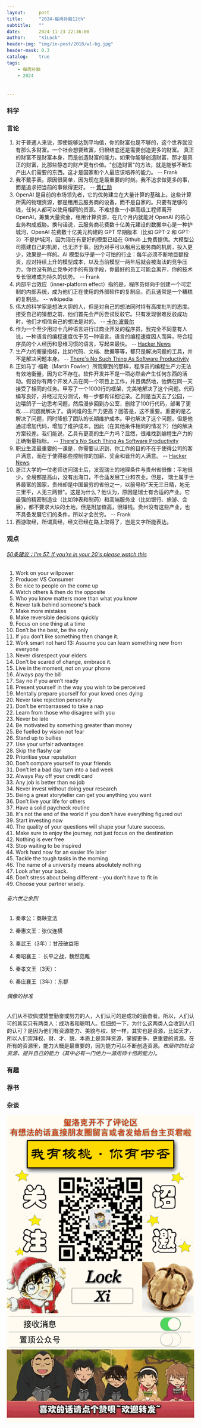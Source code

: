 ```yaml
---
layout:     post
title:      "2024-每周补脑12th"
subtitle:   ""
date:       2024-11-23 22:36:00
author:     "XiLock"
header-img: "img/in-post/2018/wl-bg.jpg"
header-mask: 0.3
catalog:    true
tags:
    - 每周补脑
    - 2024


---
```


### 科学


### 言论
1. 对于普通人来说，即使能够达到平均值，你的财富也是不够的，这个世界就没有那么多财富。一个社会想要致富，归根结底还是需要创造更多的财富。 真正的财富不是财富本身，而是创造财富的能力。如果你能够创造财富，那才是真正的财富，比那些静态的财产更有价值。"创造财富"的方法，就是能够不断生产出人们需要的东西。这才是国家和个人最应该培养的能力。 -- Frank
1. 我不戴手表。原因很简单，因为现在是最重要的时刻。我不追求做更多的事，而是追求把当前的事做得更好。 -- [黄仁勋](https://finance.sina.cn/7x24/2024-11-11/detail-incvsyyv2239441.d.html)
1. OpenAI 是目前的市场领先者，它的优势建立在大量计算的基础上。这些计算所需的物理资源，都是租用云服务商的设备，而不是自家的。只要有足够的钱，任何人都可以使用相同的资源。不难想象一小群高级工程师离开 OpenAI，筹集大量资金，租用计算资源，在几个月内就能对 OpenAI 的核心业务构成威胁。换句话说，云服务商花费数十亿美元建设的数据中心是一种护城河，OpenAI 花费数十亿美元构建的 GPT 早期版本（比如 GPT-2 和 GPT-3）不是护城河，因为现在有更好的模型已经在 Github 上免费提供。大模型公司搭建自己的机房，也无济于事。因为对手可以租用云服务商的机房，投入更少，效果是一样的。AI 模型似乎是一个可怕的行业：每年必须不断地巨额投资，应对持续上升的模型成本，以及当前模型一两年后就会被淘汰的竞争压力。你也没有防止竞争对手的有效手段，你最好的员工可能会离开，你的技术专长很难成为持久的优势。 -- Frank
1. 内部平台效应（inner-platform effect）指的是，程序员倾向于创建一个可定制的内部系统，成为他们正在使用的外部软件的复制品，而且通常是一个糟糕的复制品。 -- wikipedia
1. 伟大的科学家是想法大胆的人，但是对自己的想法同时持有高度批判的态度。接受自己的猜想之前，他们首先会严厉尝试反驳它。只有发现很难反驳成功时，他们才相信自己的想法是对的。 -- [卡尔·波普尔](https://igorpak.wordpress.com/2020/12/10/what-if-they-are-all-wrong/)
1. 作为一个至少用过十几种语言进行过商业开发的程序员，我完全不同意有人说，一种语言的编程速度优于另一种语言。语言的编程速度因人而异，符合程序员的个人经历和思维习惯的语言，写起来最快。 -- [Hacker News](https://news.ycombinator.com/item?id=41616851)
1. 生产力的衡量指标，比如代码、文档、数据等等，都只是解决问题的工具，并不是解决问题本身。 -- [There's No Such Thing As Software Productivity](https://www.benrady.com/2012/11/theres-no-such-thing-as-software-productivity.html)
1. 正如马丁·福勒（Martin Fowler）所观察到的那样，程序员的编程生产力无法有效地衡量，因为它不存在。软件开发并不是一项必然会产生任何东西的活动。假设你有两个开发人员在同一个项目上工作，并且偶然地，他俩在同一天接受了相同的任务。甲写了一个1000行的框架，完美地解决了这个问题。代码编写良好，并经过充分测试，每一步都有详细记录。乙则是当天去了公园，一边喂鸽子一边思考问题，然后漫步回到办公室，删除了100行代码，部署了更改......问题就解决了。请问谁的生产力更高？回答是，这不重要。重要的是乙解决了问题，同时降低了团队的长期维护成本。甲也解决了这个问题，但是他通过增加代码，增加了维护成本，因此（在其他条件相同的情况下）他的解决方案较差。我们能说，乙具有更高的生产力吗？显然，很难找到编程生产力的正确衡量指标。 -- [There's No Such Thing As Software Productivity](https://www.benrady.com/2012/11/theres-no-such-thing-as-software-productivity.html)
1. 职业生涯最重要的一课是，你需要认识到，你工作的目的不在于使得公司的客户满意，而在于使得那些控制你的加薪、奖金和晋升的人满意。 -- [Hacker News](https://news.ycombinator.com/item?id=42092156)
1. 浙江大学的一位老师访问瑞士后，发现瑞士的地理条件与贵州省很像：平地很少，全境都是高山，没有出海口，不合适发展工业和农业。但是， 瑞士属于世界最富的国家，贵州却是中国最穷的省份之一，以前号称"天无三日晴，地无三里平，人无三两银"。这是为什么？他认为，原因是瑞士有合适的产业。它最强的精密制造业（比如钟表和制药）和高端服务业（比如银行、旅游、会展），都不要求大块的土地，但是附加值高，很赚钱。贵州没有这些产业，也不具备发展它们的条件，所以才会贫穷。 -- Frank
1. 西游取经，所谓真经，经文已经在路上取得了，岂是文字所能表达。

### 观点
###### [50条建议：I'm 57. If you're in your 20's please watch this](https://www.youtube.com/watch?v=FylHa4_neOA)
1. Work on your willpower
2. Producer VS Consumer
3. Be nice to people on the come up
4. Watch others & then do the opposite
5. Who you know matters more than what you know
6. Never talk behind someone's back
7. Make more mistakes
8. Make reversible decisions quickly
9. Focus on one thing at a time
10. Don’t be the best, be the only
11. If you don’t like something then change it.
12. Work smart not hard
13: Assume you can learn something new from everyone
14. Never disrespect your elders
15. Don’t be scared of change, embrace it.
16. Live in the moment, not on your phone
17. Always pay the bill
18. Say no if you aren’t ready
19. Present yourself in the way you wish to be perceived
20. Mentally prepare yourself for your loved ones dying
21. Never take rejection personally
22. Don’t be embarrassed to take a nap
23. Learn from those who disagree with you
24. Never be late
25. Be motivated by something greater than money
26. Be fuelled by vision not fear
27. Stand up to bullies
28. Use your unfair advantages
29. Skip the flashy car
30. Prioritise your reputation
31. Don't compare yourself to your friends
32. Don’t let a bad day turn into a bad week
33. Always Pay off your credit card
34. Any job is better than no job
35. Never invest without doing your research
36. Being a great storyteller can get you anything you want
37. Don’t live your life for others
38. Have a solid paycheck routine
39. It's not the end of the world if you don't have everything figured out
40. Start investing now
41. The quality of your questions will shape your future success.
42. Make sure to enjoy the journey, not just focus on the destination
43. Nothing is ever free
44. Stop waiting to be inspired
45. Work hard now for an easier life later
46. Tackle the tough tasks in the morning
47. The name of a university means absolutely nothing
48. Look after your back.
49. Don’t stress about being different - you don’t have to fit in
50. Choose your partner wisely.

###### 奋六世之余烈
1. 秦孝公：商鞅变法
1. 秦惠文王：张仪连横
1. 秦武王（3年）：甘茂破益阳

1. 秦昭襄王： 长平之战，魏然范雎
1. 秦孝文王（3天）：
1. 秦庄襄王（3年）：东郡

###### 偶像的标准
人们从不钦佩或赞誉勤奋或努力的人，人们认可的是成功的勤奋者。所以，人们认可的其实只有两类人：成功者和聪明人。但细想一下，为什么这两类人会收到人们的认可？是因为他们有资源能力、美貌与权、财一样，其实也是资源，比如天才，所以人们崇拜权、财、才、貌，本质上是崇拜资源，掌握更多、更重要的资源。在所有的资源里，能力大概是最重要的，因为能力可以不断创造资源。*布局你的社会资源，提升自己的能力（其中必有一门绝力一源用师十倍的能力）*。

### 有趣


### 荐书


### 杂谈


![](/img/wc-tail.GIF)
